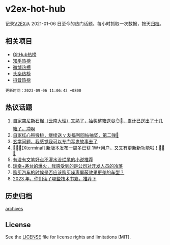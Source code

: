 # v2ex-hot-hub

 记录[V2EX](https://www.v2ex.com/)从 2021-01-06 日至今的热门话题。每小时抓取一次数据，按天[归档](archives)。
 
 ## 相关项目

- [GitHub热榜](https://github.com/snaildev/github-hot-hub)
- [知乎热榜](https://github.com/snaildev/zhihu-hot-hub)
- [微博热榜](https://github.com/snaildev/weibo-hot-hub)
- [头条热榜](https://github.com/snaildev/toutiao-hot-hub)
- [抖音热榜](https://github.com/snaildev/douyin-hot-hub)


 `更新时间：2023-09-06 11:06:43 +0800`

## 热议话题

1. [自家突尼斯石榴（云南大理）又熟了，抽奖整箱送😋👌🧺，累计已送出了十几箱了，冲啊](https://www.v2ex.com/t/971094)
1. [自家红心猕猴桃，继续送 v 友福利回帖抽奖，第二弹🥝](https://www.v2ex.com/t/971034)
1. [玄学问题，我感觉我可以专门写鬼故事去了](https://www.v2ex.com/t/971038)
1. [🎉🎉🎉[Xterminal] 新版本发布一周多已获 1W+用户，又又有更新新功能啦！🎉🎉🎉](https://www.v2ex.com/t/971121)
1. [有没有文笔好点不灌水没烂尾的小说推荐](https://www.v2ex.com/t/971268)
1. [瑞幸+茅台的爆火，我感受到的是公司对开发人员的冷落](https://www.v2ex.com/t/971133)
1. [购买汽车的时候是否应该购买噪声屏蔽效果更差的车型？](https://www.v2ex.com/t/971035)
1. [2023 年，你们读了哪些技术书籍，推荐下](https://www.v2ex.com/t/971047)

## 历史归档

[archives](archives)

## License

See the [LICENSE](LICENSE) file for license rights and limitations (MIT).
